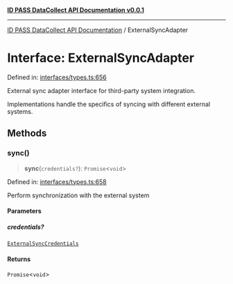 [**ID PASS DataCollect API Documentation v0.0.1**](../README.md)

***

[ID PASS DataCollect API Documentation](../globals.md) / ExternalSyncAdapter

# Interface: ExternalSyncAdapter

Defined in: [interfaces/types.ts:656](https://github.com/idpass/idpass-data-collect/blob/main/packages/datacollect/src/interfaces/types.ts#L656)

External sync adapter interface for third-party system integration.

Implementations handle the specifics of syncing with different external systems.

## Methods

### sync()

> **sync**(`credentials?`): `Promise`\<`void`\>

Defined in: [interfaces/types.ts:658](https://github.com/idpass/idpass-data-collect/blob/main/packages/datacollect/src/interfaces/types.ts#L658)

Perform synchronization with the external system

#### Parameters

##### credentials?

[`ExternalSyncCredentials`](ExternalSyncCredentials.md)

#### Returns

`Promise`\<`void`\>
